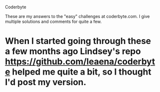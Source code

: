 Coderbyte

These are my answers to the "easy" challenges at coderbyte.com. I give multiple solutions and comments for quite a few.

When I started going through these a few months ago Lindsey's repo https://github.com/leaena/coderbyte helped me quite a bit, so I thought I'd post my version.
=========
